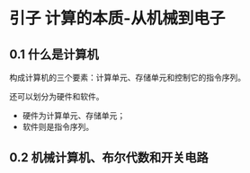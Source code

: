

# 引子 计算的本质-从机械到电子

## 0.1 什么是计算机

构成计算机的三个要素：计算单元、存储单元和控制它的指令序列。

还可以划分为硬件和软件。
- 硬件为计算单元、存储单元；
- 软件则是指令序列。

## 0.2 机械计算机、布尔代数和开关电路


